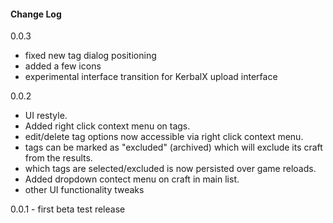 #### Change Log
0.0.3
- fixed new tag dialog positioning
- added a few icons
- experimental interface transition for KerbalX upload interface

0.0.2
- UI restyle.
- Added right click context menu on tags.
- edit/delete tag options now accessible via right click context menu.
- tags can be marked as "excluded" (archived) which will exclude its craft from the results.
- which tags are selected/excluded is now persisted over game reloads.
- Added dropdown contect menu on craft in main list.
- other UI functionality tweaks


0.0.1 - first beta test release


